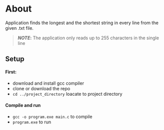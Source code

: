 # About
Application finds the longest and the shortest string in every line from the given .txt file.

> **_NOTE_:**  The application only reads up to 255 characters in the single line

## Setup
#### First:

* download and install gcc compiler
* clone or download the repo
* `cd ../project_directory` loacate to project directory
  
#### Compile and run

* `gcc -o program.exe main.c` to compile
* `program.exe` to run


